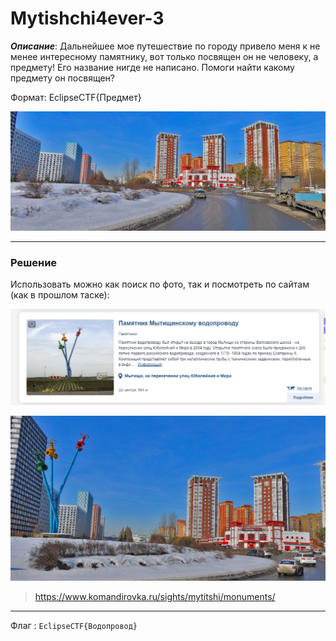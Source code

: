 # Mytishchi4ever-3

***Описание***: Дальнейшее мое путешествие по городу привело меня к не менее интересному памятнику, вот только посвящен он не человеку, а предмету! Его название нигде не написано. Помоги найти какому предмету он посвящен?

Формат: EclipseCTF{Предмет}

![ScreenShot](../screenshots/Mytishchi4ever-3-0.png)

---
### Решение

Использовать можно как поиск по фото, так и посмотреть по сайтам (как в прошлом таске):

![ScreenShot](../screenshots/Mytishchi4ever-3-1.png)

![ScreenShot](../screenshots/Mytishchi4ever-3-2.png)

>https://www.komandirovka.ru/sights/mytitshi/monuments/

---

Флаг : `EclipseCTF{Водопровод}`